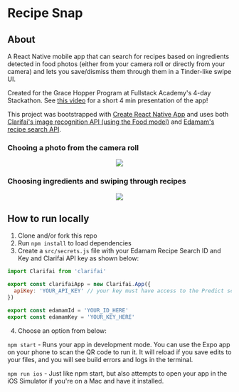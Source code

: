 # Recipe Snap

## About
A React Native mobile app that can search for recipes based on ingredients detected in food photos (either from your camera roll or directly from your camera) and lets you save/dismiss them through them in a Tinder-like swipe UI.

Created for the Grace Hopper Program at Fullstack Academy's 4-day Stackathon. See [this video](https://www.youtube.com/watch?v=7tiQ34W5pU8) for a short 4 min presentation of the app!

This project was bootstrapped with [Create React Native App](https://github.com/react-community/create-react-native-app) and uses both [Clarifai's image recognition API (using the Food model)](https://clarifai.com/) and [Edamam's recipe search API](https://developer.edamam.com/edamam-recipe-api).

### Chooing a photo from the camera roll
<p align="center">
  <img src="https://media.giphy.com/media/aBicAH7wlPWO4/giphy.gif">
</p>

### Choosing ingredients and swiping through recipes
<p align="center">
  <img src="https://media.giphy.com/media/12hVJaNldTdJK0/giphy.gif">
</p>

## How to run locally
1. Clone and/or fork this repo
2. Run `npm install` to load dependencies
3. Create a `src/secrets.js` file with your Edamam Recipe Search ID and Key and Clarifai API key as shown below:
```javascript
import Clarifai from 'clarifai'

export const clarifaiApp = new Clarifai.App({
  apiKey: 'YOUR_API_KEY' // your key must have access to the Predict scope
})

export const edamamId = 'YOUR_ID_HERE'
export const edamamKey = 'YOUR_KEY_HERE'
```

4. Choose an option from below:

`npm start` - Runs your app in development mode. You can use the Expo app on your phone to scan the QR code to run it. It will reload if you save edits to your files, and you will see build errors and logs in the terminal.

`npm run ios` - Just like npm start, but also attempts to open your app in the iOS Simulator if you're on a Mac and have it installed.
